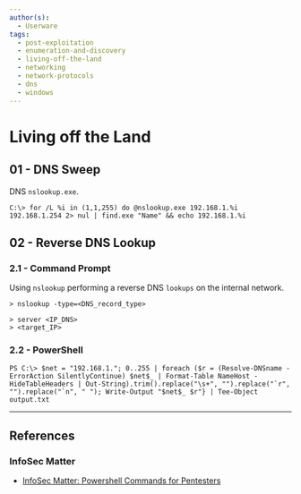 ```yaml
---
author(s):
  - Userware
tags:
  - post-exploitation
  - enumeration-and-discovery
  - living-off-the-land
  - networking
  - network-protocols
  - dns
  - windows
---
```

# Living off the Land

## 01 - DNS Sweep

DNS `nslookup.exe`.

```
C:\> for /L %i in (1,1,255) do @nslookup.exe 192.168.1.%i 192.168.1.254 2> nul | find.exe "Name" && echo 192.168.1.%i
```

## 02 - Reverse DNS Lookup

### 2.1 - Command Prompt

Using `nslookup` performing a reverse DNS `lookups` on the internal network.

```
> nslookup -type=<DNS_record_type>

> server <IP_DNS>
> <target_IP>
```

### 2.2 - PowerShell

```
PS C:\> $net = "192.168.1."; 0..255 | foreach ($r = (Resolve-DNSname -ErrorAction SilentlyContinue) $net$_ | Format-Table NameHost -HideTableHeaders | Out-String).trim().replace("\s+", "").replace("`r", "").replace("`n", " "); Write-Output "$net$_ $r"} | Tee-Object output.txt
```

---
## References

### InfoSec Matter

- [InfoSec Matter: Powershell Commands for Pentesters](https://www.infosecmatter.com/powershell-commands-for-pentesters/)